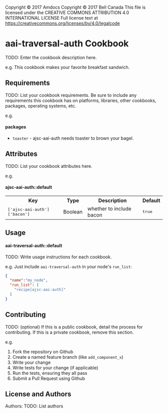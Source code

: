 Copyright © 2017 Amdocs
Copyright © 2017 Bell Canada
This file is licensed under the CREATIVE COMMONS ATTRIBUTION 4.0 INTERNATIONAL LICENSE
Full license text at https://creativecommons.org/licenses/by/4.0/legalcode

aai-traversal-auth Cookbook
======================
TODO: Enter the cookbook description here.

e.g.
This cookbook makes your favorite breakfast sandwich.

Requirements
------------
TODO: List your cookbook requirements. Be sure to include any requirements this cookbook has on platforms, libraries, other cookbooks, packages, operating systems, etc.

e.g.
#### packages
- `toaster` - ajsc-aai-auth needs toaster to brown your bagel.

Attributes
----------
TODO: List your cookbook attributes here.

e.g.
#### ajsc-aai-auth::default
<table>
  <tr>
    <th>Key</th>
    <th>Type</th>
    <th>Description</th>
    <th>Default</th>
  </tr>
  <tr>
    <td><tt>['ajsc-aai-auth']['bacon']</tt></td>
    <td>Boolean</td>
    <td>whether to include bacon</td>
    <td><tt>true</tt></td>
  </tr>
</table>

Usage
-----
#### aai-traversal-auth::default
TODO: Write usage instructions for each cookbook.

e.g.
Just include `aai-traversal-auth` in your node's `run_list`:

```json
{
  "name":"my_node",
  "run_list": [
    "recipe[ajsc-aai-auth]"
  ]
}
```

Contributing
------------
TODO: (optional) If this is a public cookbook, detail the process for contributing. If this is a private cookbook, remove this section.

e.g.
1. Fork the repository on Github
2. Create a named feature branch (like `add_component_x`)
3. Write your change
4. Write tests for your change (if applicable)
5. Run the tests, ensuring they all pass
6. Submit a Pull Request using Github

License and Authors
-------------------
Authors: TODO: List authors
